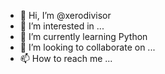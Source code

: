 - 👋 Hi, I’m @xerodivisor
- 👀 I’m interested in ...
- 🌱 I’m currently learning Python
- 💞️ I’m looking to collaborate on ...
- 📫 How to reach me ...

<!---
xerodivisor/xerodivisor is a ✨ special ✨ repository because its `README.md` (this file) appears on your GitHub profile.
You can click the Preview link to take a look at your changes.
--->
